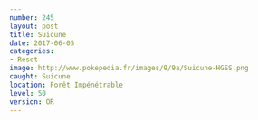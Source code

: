 ```yaml
---
number: 245
layout: post
title: Suicune
date: 2017-06-05
categories:
- Reset
image: http://www.pokepedia.fr/images/9/9a/Suicune-HGSS.png
caught: Suicune
location: Forêt Impénétrable
level: 50
version: OR
---
```

